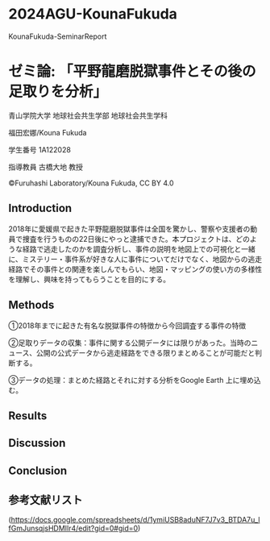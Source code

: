 # 2024AGU-KounaFukuda
KounaFukuda-SeminarReport

# ゼミ論: 「平野龍磨脱獄事件とその後の足取りを分析」
青山学院大学 地球社会共生学部 地球社会共生学科

福田宏娜/Kouna Fukuda

学生番号 1A122028

指導教員 古橋大地 教授

©︎Furuhashi Laboratory/Kouna Fukuda, CC BY 4.0

## Introduction

2018年に愛媛県で起きた平野龍磨脱獄事件は全国を驚かし、警察や支援者の動員で捜査を行うものの22日後にやっと逮捕できた。本プロジェクトは、どのような経路で逃走したのかを調査分析し、事件の説明を地図上での可視化と一緒に、ミステリー・事件系が好きな人に事件についてだけでなく、地図からの逃走経路でその事件との関連を楽しんでもらい、地図・マッピングの使い方の多様性を理解し、興味を持ってもらうことを目的にする。
## Methods
①2018年までに起きた有名な脱獄事件の特徴から今回調査する事件の特徴

②足取りデータの収集：事件に関する公開データには限りがあった。当時のニュース、公開の公式データから逃走経路をできる限りまとめることが可能だと判断する。
　　　　　　　

③データの処理：まとめた経路とそれに対する分析をGoogle Earth 上に埋め込む。
## Results

## Discussion

## Conclusion

## 参考文献リスト
(https://docs.google.com/spreadsheets/d/1ymiUSB8aduNF7J7v3_BTDA7u_lfGmJunsqjsHDMIlr4/edit?gid=0#gid=0)
